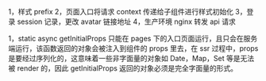 1，样式 prefix
2，页面入口将请求 context 传递给子组件进行样式初始化
3，登录 session 记录，更改 avatar 链接地址
4，生产环境 nginx 转发 api 请求


1，static async getInitialProps 只能在 pages 下的入口页面运行，且只会在服务端运行，该函数返回的对象会被注入到组件的 props 里去，在 ssr 过程中，props 是要经过序列化的，这意味着一些非字面量的对象如 Date，Map，Set 等是无法被 render 的，因此 getInitialProps 返回的对象必须是完全字面量的形式。